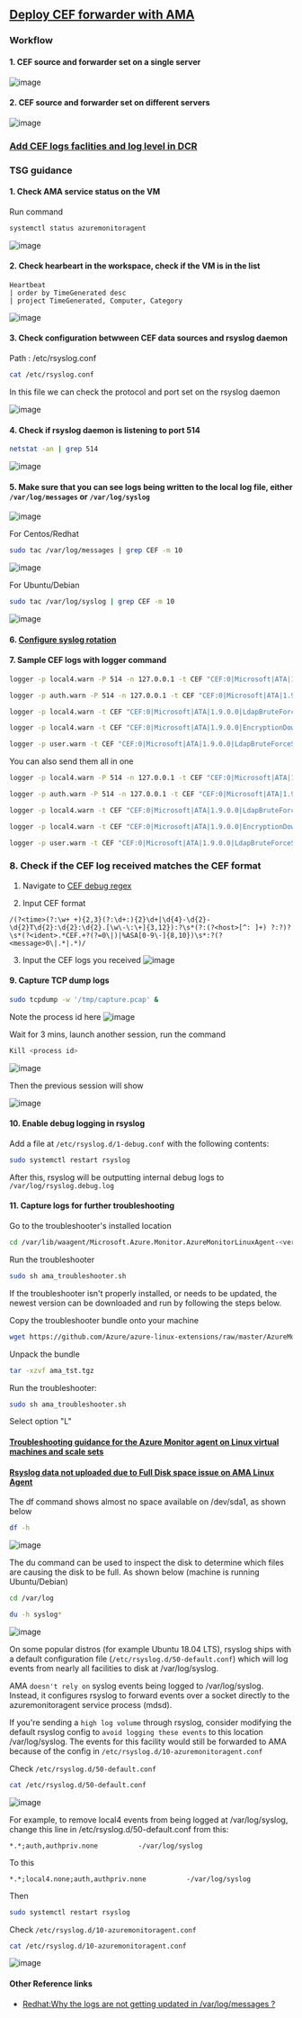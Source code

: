 ## [Deploy CEF forwarder with AMA](https://learn.microsoft.com/en-us/azure/sentinel/connect-cef-ama)

### Workflow
#### 1. CEF source and forwarder set on a single server
![image](https://user-images.githubusercontent.com/96930989/225633906-299fca10-2f80-49f6-b366-205a25c07824.png)
#### 2. CEF source and forwarder set on different servers
![image](https://user-images.githubusercontent.com/96930989/225633923-4f1c8262-394f-4d62-898d-8ebb9bc8c3eb.png)

### [Add CEF logs faclities and log level in DCR](https://learn.microsoft.com/en-us/azure/sentinel/connect-cef-ama#select-the-data-source-type-and-create-the-dcr)

### TSG guidance

#### 1. Check AMA service status on the VM
Run command
```sh
systemctl status azuremonitoragent
```

![image](https://user-images.githubusercontent.com/96930989/229035992-94fa71b1-4474-474d-b0d1-164c02c90f37.png)

#### 2. Check hearbeart in the workspace, check if the VM is in the list
```kusto
Heartbeat
| order by TimeGenerated desc
| project TimeGenerated, Computer, Category
```
![image](https://user-images.githubusercontent.com/96930989/229036309-11182c17-7557-4f4c-b378-bb36cde198e7.png)


#### 3. Check configuration betwween CEF data sources and rsyslog daemon

Path : /etc/rsyslog.conf 

```sh
cat /etc/rsyslog.conf
```

In this file we can check the protocol and port set on the rsyslog daemon

![image](https://user-images.githubusercontent.com/96930989/211134060-7ddf3240-b896-4ff0-98d9-f75268f005ff.png)

#### 4. Check if rsyslog daemon is listening to port 514
```sh
netstat -an | grep 514
```
![image](https://user-images.githubusercontent.com/96930989/226531248-7aeabe91-8666-4781-84c7-f0dffd32b326.png)

#### 5. Make sure that you can see logs being written to the local log file, either `/var/log/messages` or `/var/log/syslog`
![image](https://user-images.githubusercontent.com/96930989/211135011-7d447f4a-c0d0-4874-ba87-e0795fadcc8c.png)

For Centos/Redhat
```sh
sudo tac /var/log/messages | grep CEF -m 10
```
![image](https://user-images.githubusercontent.com/96930989/211135017-485afc6d-8314-43a1-863c-e71829a441cc.png)

For Ubuntu/Debian
```sh
sudo tac /var/log/syslog | grep CEF -m 10
```
![image](https://user-images.githubusercontent.com/96930989/213848193-af1d4e9d-46c7-4f98-9143-a46680fbb34e.png)

#### 6. [Configure syslog rotation](https://www.systutorials.com/docs/linux/man/5-logrotate.conf/)

#### 7. Sample CEF logs with logger command
```cmd
logger -p local4.warn -P 514 -n 127.0.0.1 -t CEF "CEF:0|Microsoft|ATA|1.9.0.0|AbnormalSensitiveGroupMembershipChangeSuspiciousActivity|Abnormal modification of sensitive groups|5|start=2018-12-12T18:52:58.0000000Z app=GroupMembershipChangeEvent suser=krbtgt msg=krbtgt has uncharacteristically modified sensitive group memberships. externalId=2024 cs1Label=url cs1= https://192.168.0.220/suspiciousActivity/5c113d028ca1ec1250ca0491"
```

```cmd
logger -p auth.warn -P 514 -n 127.0.0.1 -t CEF "CEF:0|Microsoft|ATA|1.9.0.0|AbnormalSensitiveGroupMembershipChangeSuspiciousActivity|Abnormal modification of sensitive groups|5|start=2018-12-12T18:52:58.0000000Z app=GroupMembershipChangeEvent suser=krbtgt msg=krbtgt has uncharacteristically modified sensitive group memberships. externalId=2024 cs1Label=url cs1= https://192.168.0.220/suspiciousActivity/5c113d028ca1ec1250ca0491"
```

```cmd
logger -p local4.warn -t CEF "CEF:0|Microsoft|ATA|1.9.0.0|LdapBruteForceSuspiciousActivity|Brute force attack using LDAP simple bind|5|start=2018-12-12T17:52:10.2350665Z app=Ldap msg=10000 password guess attempts were made on 100 accounts from W2012R2-000000-Server. One account password was successfully guessed. externalId=2004 cs1Label=url cs1= https://192.168.0.220/suspiciousActivity/5c114acb8ca1ec1250cacdcb"
```

```cmd
logger -p local4.warn -t CEF "CEF:0|Microsoft|ATA|1.9.0.0|EncryptionDowngradeSuspiciousActivity|Encryption downgrade activity|5|start=2018-12-12T18:10:35.0334169Z app=Kerberos msg=The encryption method of the TGT field of TGS_REQ message from W2012R2-000000-Server has been downgraded based on previously learned behavior. This may be a result of a Golden Ticket in-use on W2012R2-000000-Server. externalId=2009 cs1Label=url cs1= https://192.168.0.220/suspiciousActivity/5c114f938ca1ec1250cafcfa"
```

```cmd
logger -p user.warn -t CEF "CEF:0|Microsoft|ATA|1.9.0.0|LdapBruteForceSuspiciousActivity|Brute force attack using LDAP simple bind|5|start=2018-12-12T17:52:10.2350665Z app=Ldap msg=10000 password guess attempts were made on 100 accounts from W2012R2-000000-Server. One account password was successfully guessed. externalId=2004 cs1Label=url cs1= https://192.168.0.220/suspiciousActivity/5c114acb8ca1ec1250cacdcb"
```

You can also send them all in one
```cmd
logger -p local4.warn -P 514 -n 127.0.0.1 -t CEF "CEF:0|Microsoft|ATA|1.9.0.0|AbnormalSensitiveGroupMembershipChangeSuspiciousActivity|Abnormal modification of sensitive groups|5|start=2018-12-12T18:52:58.0000000Z app=GroupMembershipChangeEvent suser=krbtgt msg=krbtgt has uncharacteristically modified sensitive group memberships. externalId=2024 cs1Label=url cs1= https://192.168.0.220/suspiciousActivity/5c113d028ca1ec1250ca0491"

logger -p auth.warn -P 514 -n 127.0.0.1 -t CEF "CEF:0|Microsoft|ATA|1.9.0.0|AbnormalSensitiveGroupMembershipChangeSuspiciousActivity|Abnormal modification of sensitive groups|5|start=2018-12-12T18:52:58.0000000Z app=GroupMembershipChangeEvent suser=krbtgt msg=krbtgt has uncharacteristically modified sensitive group memberships. externalId=2024 cs1Label=url cs1= https://192.168.0.220/suspiciousActivity/5c113d028ca1ec1250ca0491"

logger -p local4.warn -t CEF "CEF:0|Microsoft|ATA|1.9.0.0|LdapBruteForceSuspiciousActivity|Brute force attack using LDAP simple bind|5|start=2018-12-12T17:52:10.2350665Z app=Ldap msg=10000 password guess attempts were made on 100 accounts from W2012R2-000000-Server. One account password was successfully guessed. externalId=2004 cs1Label=url cs1= https://192.168.0.220/suspiciousActivity/5c114acb8ca1ec1250cacdcb"

logger -p local4.warn -t CEF "CEF:0|Microsoft|ATA|1.9.0.0|EncryptionDowngradeSuspiciousActivity|Encryption downgrade activity|5|start=2018-12-12T18:10:35.0334169Z app=Kerberos msg=The encryption method of the TGT field of TGS_REQ message from W2012R2-000000-Server has been downgraded based on previously learned behavior. This may be a result of a Golden Ticket in-use on W2012R2-000000-Server. externalId=2009 cs1Label=url cs1= https://192.168.0.220/suspiciousActivity/5c114f938ca1ec1250cafcfa"

logger -p user.warn -t CEF "CEF:0|Microsoft|ATA|1.9.0.0|LdapBruteForceSuspiciousActivity|Brute force attack using LDAP simple bind|5|start=2018-12-12T17:52:10.2350665Z app=Ldap msg=10000 password guess attempts were made on 100 accounts from W2012R2-000000-Server. One account password was successfully guessed. externalId=2004 cs1Label=url cs1= https://192.168.0.220/suspiciousActivity/5c114acb8ca1ec1250cacdcb"
```

### 8. Check if the CEF log received matches the CEF format

1. Navigate to [CEF debug regex](https://regex101.com/)

2. Input CEF format
```
/(?<time>(?:\w+ +){2,3}(?:\d+:){2}\d+|\d{4}-\d{2}-\d{2}T\d{2}:\d{2}:\d{2}.[\w\-\:\+]{3,12}):?\s*(?:(?<host>[^: ]+) ?:?)?\s*(?<ident>.*CEF.+?(?=0\|)|%ASA[0-9\-]{8,10})\s*:?(?<message>0\|.*|.*)/
```

3. Input the CEF logs you received
![image](https://user-images.githubusercontent.com/96930989/213848436-8e31cc32-609f-4fb6-9fb6-7fc7309c1f8e.png)


#### 9. Capture TCP dump logs
```sh
sudo tcpdump -w '/tmp/capture.pcap' &
```
Note the process id here
![image](https://user-images.githubusercontent.com/96930989/227417734-2af2edf2-c27d-4f47-8faa-e0d6c52c5603.png)

Wait for 3 mins, launch another session, run the command
```sh
Kill <process id>
```
![image](https://user-images.githubusercontent.com/96930989/227417784-92655e51-dffb-4dcc-9ce1-0b16d8f3a0a8.png)

Then the previous session will show

![image](https://user-images.githubusercontent.com/96930989/227417818-12cc630f-f87c-4200-bc29-578d363428e4.png)

#### 10. Enable debug logging in rsyslog
Add a file at `/etc/rsyslog.d/1-debug.conf` with the following contents:
```sh
sudo systemctl restart rsyslog
```
After this, rsyslog will be outputting internal debug logs to `/var/log/rsyslog.debug.log`

#### 11. Capture logs for further troubleshooting

Go to the troubleshooter's installed location
```sh
cd /var/lib/waagent/Microsoft.Azure.Monitor.AzureMonitorLinuxAgent-<version>/ama_tst
```

Run the troubleshooter
```sh
sudo sh ama_troubleshooter.sh
```

If the troubleshooter isn't properly installed, or needs to be updated, the newest version can be downloaded and run by following the steps below.
 
Copy the troubleshooter bundle onto your machine
```sh
wget https://github.com/Azure/azure-linux-extensions/raw/master/AzureMonitorAgent/ama_tst/ama_tst.tgz
```

Unpack the bundle
```sh
tar -xzvf ama_tst.tgz
```

Run the troubleshooter: 
```sh
sudo sh ama_troubleshooter.sh
```

Select option "L"
  

#### [Troubleshooting guidance for the Azure Monitor agent on Linux virtual machines and scale sets](https://learn.microsoft.com/en-us/azure/azure-monitor/agents/azure-monitor-agent-troubleshoot-linux-vm?context=%2Fazure%2Fvirtual-machines%2Fcontext%2Fcontext#basic-troubleshooting-steps)

#### [Rsyslog data not uploaded due to Full Disk space issue on AMA Linux Agent](https://learn.microsoft.com/en-us/azure/azure-monitor/agents/azure-monitor-agent-troubleshoot-linux-vm-rsyslog?context=%2Fazure%2Fvirtual-machines%2Fcontext%2Fcontext)

The df command shows almost no space available on /dev/sda1, as shown below
```sh
df -h
```
![image](https://user-images.githubusercontent.com/96930989/226531417-bf1ba739-e30b-460b-8cae-1988c1046e43.png)

The du command can be used to inspect the disk to determine which files are causing the disk to be full. As shown below (machine is running Ubuntu/Debian)
```sh
cd /var/log
```
```sh
du -h syslog*
```
![image](https://user-images.githubusercontent.com/96930989/226531751-e74e25d5-2e24-4806-9d5f-336845c13c84.png)

On some popular distros (for example Ubuntu 18.04 LTS), rsyslog ships with a default configuration file (`/etc/rsyslog.d/50-default.conf`) which will log events from nearly all facilities to disk at /var/log/syslog.

AMA `doesn't rely on` syslog events being logged to /var/log/syslog. Instead, it configures rsyslog to forward events over a socket directly to the azuremonitoragent service process (mdsd).

If you're sending a `high log volume` through rsyslog, consider modifying the default rsyslog config to `avoid logging these events` to this location /var/log/syslog. The events for this facility would still be forwarded to AMA because of the config in `/etc/rsyslog.d/10-azuremonitoragent.conf`

Check `/etc/rsyslog.d/50-default.conf`
```sh
cat /etc/rsyslog.d/50-default.conf
```
![image](https://user-images.githubusercontent.com/96930989/226532794-a7b6ed65-ab9f-40e5-9e74-e5f4f4e1ac26.png)

For example, to remove local4 events from being logged at /var/log/syslog, change this line in /etc/rsyslog.d/50-default.conf from this:
```
*.*;auth,authpriv.none          -/var/log/syslog
```
To this
```
*.*;local4.none;auth,authpriv.none          -/var/log/syslog
```
Then
```sh
sudo systemctl restart rsyslog
```

Check `/etc/rsyslog.d/10-azuremonitoragent.conf`
```sh
cat /etc/rsyslog.d/10-azuremonitoragent.conf
```
![image](https://user-images.githubusercontent.com/96930989/226533023-869953b6-c9d7-49e9-89bd-415a8fa179af.png)



#### Other Reference links
* [Redhat:Why the logs are not getting updated in /var/log/messages ?](https://access.redhat.com/solutions/3094721)
